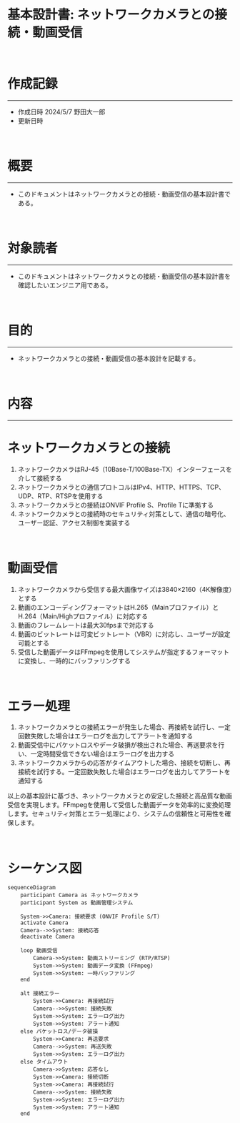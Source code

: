 # 基本設計書:  ネットワークカメラとの接続・動画受信
<br>

# 作成記録
---
* 作成日時 2024/5/7 野田大一郎
* 更新日時
<br>

# 概要
---
* このドキュメントはネットワークカメラとの接続・動画受信の基本設計書である。
<br>

# 対象読者
---
* このドキュメントはネットワークカメラとの接続・動画受信の基本設計書を確認したいエンジニア用である。
<br>

# 目的
---
* ネットワークカメラとの接続・動画受信の基本設計を記載する。
<br>

# 内容
---
# ネットワークカメラとの接続
1. ネットワークカメラはRJ-45（10Base-T/100Base-TX）インターフェースを介して接続する
2. ネットワークカメラとの通信プロトコルはIPv4、HTTP、HTTPS、TCP、UDP、RTP、RTSPを使用する
3. ネットワークカメラとの接続はONVIF Profile S、Profile Tに準拠する
4. ネットワークカメラとの接続時のセキュリティ対策として、通信の暗号化、ユーザー認証、アクセス制御を実装する

<br>

# 動画受信
1. ネットワークカメラから受信する最大画像サイズは3840×2160（4K解像度）とする
2. 動画のエンコーディングフォーマットはH.265（Mainプロファイル）とH.264（Main/Highプロファイル）に対応する
3. 動画のフレームレートは最大30fpsまで対応する
4. 動画のビットレートは可変ビットレート（VBR）に対応し、ユーザーが設定可能とする
5. 受信した動画データはFFmpegを使用してシステムが指定するフォーマットに変換し、一時的にバッファリングする

<br>

# エラー処理
1. ネットワークカメラとの接続エラーが発生した場合、再接続を試行し、一定回数失敗した場合はエラーログを出力してアラートを通知する
2. 動画受信中にパケットロスやデータ破損が検出された場合、再送要求を行い、一定時間受信できない場合はエラーログを出力する
3. ネットワークカメラからの応答がタイムアウトした場合、接続を切断し、再接続を試行する。一定回数失敗した場合はエラーログを出力してアラートを通知する

以上の基本設計に基づき、ネットワークカメラとの安定した接続と高品質な動画受信を実現します。FFmpegを使用して受信した動画データを効率的に変換処理します。セキュリティ対策とエラー処理により、システムの信頼性と可用性を確保します。

<br>

# シーケンス図
```mermaid
sequenceDiagram
    participant Camera as ネットワークカメラ
    participant System as 動画管理システム
    
    System->>Camera: 接続要求 (ONVIF Profile S/T)
    activate Camera
    Camera-->>System: 接続応答
    deactivate Camera
    
    loop 動画受信
        Camera->>System: 動画ストリーミング (RTP/RTSP)
        System->>System: 動画データ変換 (FFmpeg)
        System->>System: 一時バッファリング
    end
    
    alt 接続エラー
        System->>Camera: 再接続試行
        Camera-->>System: 接続失敗
        System->>System: エラーログ出力
        System->>System: アラート通知
    else パケットロス/データ破損
        System->>Camera: 再送要求
        Camera-->>System: 再送失敗
        System->>System: エラーログ出力
    else タイムアウト
        Camera->>System: 応答なし
        System->>Camera: 接続切断
        System->>Camera: 再接続試行
        Camera-->>System: 接続失敗
        System->>System: エラーログ出力
        System->>System: アラート通知
    end
```
